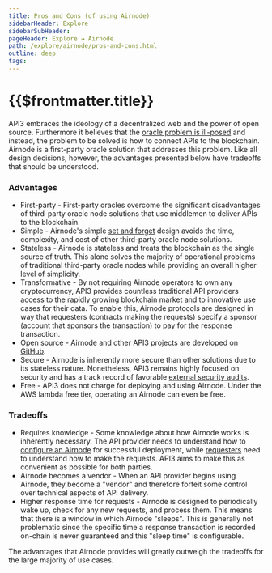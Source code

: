 ```yaml
---
title: Pros and Cons (of using Airnode)
sidebarHeader: Explore
sidebarSubHeader:
pageHeader: Explore → Airnode
path: /explore/airnode/pros-and-cons.html
outline: deep
tags:
---
```


<PageHeader/>

<SearchHighlight/>

<FlexStartTag/>

# {{$frontmatter.title}}

API3 embraces the ideology of a decentralized web and the power of open source.
Furthermore it believes that the
[oracle problem is ill-posed](https://medium.com/api3/the-api-connectivity-problem-bd7fa0420636)<ExternalLinkImage/>
and instead, the problem to be solved is how to connect APIs to the blockchain.
Airnode is a first-party oracle solution that addresses this problem. Like all
design decisions, however, the advantages presented below have tradeoffs that
should be understood.

### Advantages

- First-party - First-party oracles overcome the significant disadvantages of
  third-party oracle node solutions that use middlemen to deliver APIs to the
  blockchain.
- Simple - Airnode's simple
  [set and forget](/explore/airnode/what-is-airnode.html#_1-set-and-forget)
  design avoids the time, complexity, and cost of other third-party oracle node
  solutions.
- Stateless - Airnode is stateless and treats the blockchain as the single
  source of truth. This alone solves the majority of operational problems of
  traditional third-party oracle nodes while providing an overall higher level
  of simplicity.
- Transformative - By not requiring Airnode operators to own any cryptocurrency,
  API3 provides countless traditional API providers access to the rapidly
  growing blockchain market and to innovative use cases for their data. To
  enable this, Airnode protocols are designed in way that requesters (contracts
  making the requests) specify a sponsor (account that sponsors the transaction)
  to pay for the response transaction.
- Open source - Airnode and other API3 projects are developed on
  [GitHub](https://github.com/api3dao)<ExternalLinkImage/>.
- Secure - Airnode is inherently more secure than other solutions due to its
  stateless nature. Nonetheless, API3 remains highly focused on security and has
  a track record of favorable
  [external security audits](https://github.com/api3dao/api3-dao/tree/main/reports)<ExternalLinkImage/>.
- Free - API3 does not charge for deploying and using Airnode. Under the AWS
  lambda free tier, operating an Airnode can even be free.

### Tradeoffs

- Requires knowledge - Some knowledge about how Airnode works is inherently
  necessary. The API provider needs to understand how to
  [configure an Airnode](/reference/airnode/latest/understand/configuring.md)
  for successful deployment, while
  [requesters](/reference/airnode/latest/concepts/requester.md) need to
  understand how to make the requests. API3 aims to make this as convenient as
  possible for both parties.
- Airnode becomes a vendor - When an API provider begins using Airnode, they
  become a "vendor" and therefore forfeit some control over technical aspects of
  API delivery.
- Higher response time for requests - Airnode is designed to periodically wake
  up, check for any new requests, and process them. This means that there is a
  window in which Airnode "sleeps". This is generally not problematic since the
  specific time a response transaction is recorded on-chain is never guaranteed
  and this "sleep time" is configurable.

The advantages that Airnode provides will greatly outweigh the tradeoffs for the
large majority of use cases.

<!-- TODO: provide benchmarks -->

<FlexEndTag/>
